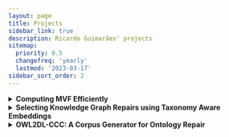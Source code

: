 ```yaml
---
layout: page
title: Projects
sidebar_link: true
description: Ricardo Guimarães' projects
sitemap:
  priority: 0.5
  changefreq: 'yearly'
  lastmod: '2023-03-17'
sidebar_sort_order: 2
---
```


<details><summary><b>Computing MVF Efficiently</b></summary>
<p>

In our novel approach to learning ontologies from knowledge graphs, we need to compute a graph metric which we call MVF. This metric indicates the maximum number of vertices that a walk in the graph can visit, given a fixed starting point. Computing this metric is linear on the size of the graph but, as we handle large graphs, we still need to find ways to optimise the MVF's computation, especially when doing it for multiple vertices. Not only that, we have to consider derivations of the original knowledge graph that are exponentially large on its size. The project would consist of devising, implementing and evaluating methods for efficient computation of the MVF, and that can also provide other useful information about the graph.

</p>
</details>

<details><summary><b>Selecting Knowledge Graph Repairs using Taxonomy Aware Embeddings</b></summary>
<p>

While Knowledge Graphs are becoming increasing popular, one persistent issue concerns the quality of data. Sometimes not only the information described is incomplete, but it is also incorrect. One can rely on ontological approaches or machine learning techniques using knowledge graph embeddings to fix incorrect information in such graphs. This project's primary research goal is to investigate the combination of methods in the mentioned approaches. Embeddings that can relate to the taxonomical rules in the Knowledge Graphs are particularly promising.

</p>
</details>

<details><summary><b>OWL2DL-CCC: A Corpus Generator for Ontology Repair</b></summary>
<p>

While there are already well-maintained corpora and methodologies to compare standard reasoners, there is still no standardise methodology or dataset
tailored for tasks such as Ontology Repair, Defeasible Reasoning, Inconsistent Tolerant Reasoner, and other non-standard applications.
The <a ref="https://gitlab.com/rfguimaraes/owl2dl-ccc">OWL 2 DL Change Case Creator (OWL2DL-CCC)</a> provides a convenient and flexible way to generate a corpus of ontologies for these tasks using a set of ontologies, and set of specifications that indicate how these ontologies should be modified. It produces as output a set of files that can be easily parsed and employed when testing and benchmarking different tools aimed at OWL 2 DL ontologies.

</p>
</details>

